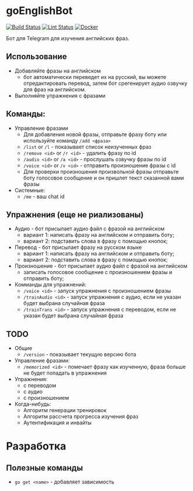 # goEnglishBot
[![Build Status](https://github.com/Jaitl/goEnglishBot/workflows/Build/badge.svg?branch=master)](https://github.com/Jaitl/goEnglishBot/actions?workflow=Build) [![Lint Status](https://github.com/Jaitl/goEnglishBot/workflows/Lint/badge.svg?branch=master)](https://github.com/Jaitl/goEnglishBot/actions?workflow=Lint) [![Docker](https://github.com/Jaitl/goEnglishBot/workflows/Docker/badge.svg)](https://github.com/Jaitl/goEnglishBot/packages)

Бот для Telegram для изучения английских фраз.

## Использование
* Добавляйте фразы на английском
    * бот автоматически переведет их на русский, вы можете отредактировать перевод, затем бот срегенирует аудио озвучку для фраз на английском.
* Выполняйте упражнения с фразами

## Команды:
* Управление фразами
    * Для добавления новой фразы, отправьте фразу боту или используйте команду `/add <фраза>`
    * `/list` or `/l` - показывает список неизученных фраз
    * `/remove <id>` or `/r <id>` - удалить фразу по id
    * `/audio <id>` or `/a <id>` - прослушать озвучку фразы по id
    * `/voice <id>` or `/v <id>` - отправить произношение фразы с id
    * Для проверки произношения произвольной фразы отправьте боту голосовое сообщение и он пришлет текст сказанной вами фразы
* Системные:
    * `/me` - ваш chat id

## Упражнения (еще не риализованы)
* Аудио - бот присылает аудио файл с фразой на английском
    * вариант 1: написать фразу на английском и отправить боту;
    * вариант 2: подставить слова в фразу с помощью кнопок;
* Перевод - бот присылает фразу на русском языке
    * вариант 1: написать фразу на английском и отправить боту;
    * вариант 2: подставить слова в фразу с помощью кнопок;
* Произношение - бот присылает аудио файл с фразой на английском
    * записать голосовое сообщение с произношением фразы и отправить боту;
* Комманды для упражнений:
    * `/voice <id>` - запуск упражнения с произношением фразы
    * `/trainAudio <id>` - запуск упражнения с аудио, если <id> не указан будет выбрана случайная фраза
    * `/trainTrans <id>` - запуск упражнения с переводом, если <id> не указан будет выбрана случайная фраза

## TODO
* Общие
    * `/version` - показывает текущую версию бота
* Управление фразами:
    * `/memorized <id>` - помечает фразу как изученную, фраза больше не будет попадать в упражнения
* Упражнения:
    * с переводом
    * с аудио
    * с произношением
* Когда-нибудь:
    * Алгоритм генерации тренировок
    * Алгоритм рассчета прогресса изучения фраз
    * Аутентификация и инвайты

# Разработка
## Полезные команды
* `go get <name>` - добавляет зависимость